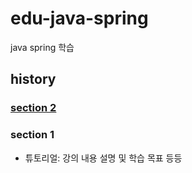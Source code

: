 # edu-java-spring

java spring 학습

## history

### [section 2](./learn-spring-fraework-01/README.md)

### section 1

-   튜토리얼: 강의 내용 설명 및 학습 목표 등등
